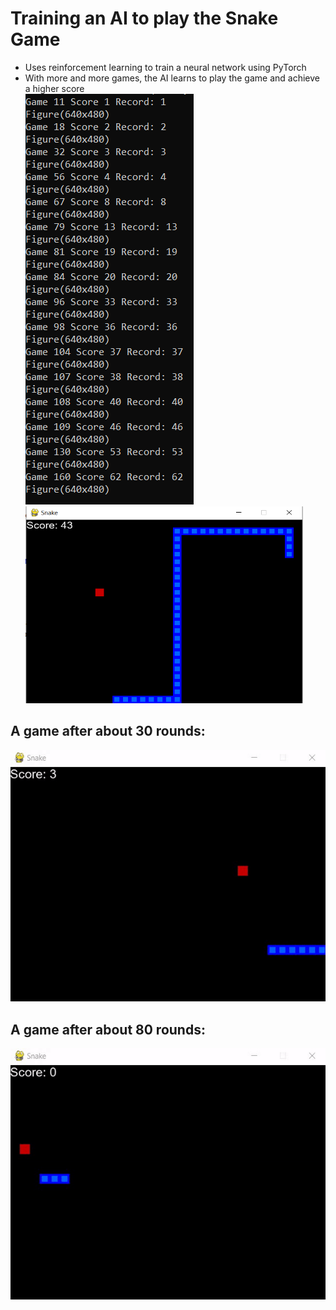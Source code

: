 # Training an AI to play the Snake Game
- Uses reinforcement learning to train a neural network using PyTorch
- With more and more games, the AI learns to play the game and achieve a higher score <br />
![results](game-screenshots/results.PNG) <br />
<img src="game-screenshots/snake.PNG" width="444" height="315"> <br />
## A game after about 30 rounds:
![game30](game-screenshots/game30.gif) <br />
## A game after about 80 rounds:
![game80](game-screenshots/game80.gif)
